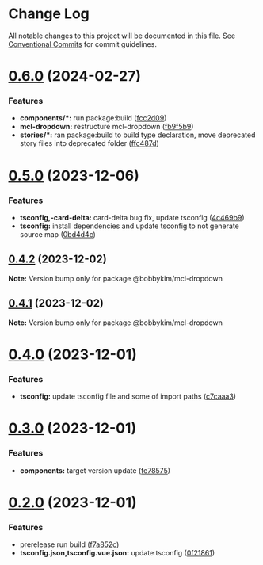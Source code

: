 # Change Log

All notable changes to this project will be documented in this file.
See [Conventional Commits](https://conventionalcommits.org) for commit guidelines.

# [0.6.0](https://github.com/bobbykim89/manguito-component-library/compare/@bobbykim/mcl-dropdown@0.5.0...@bobbykim/mcl-dropdown@0.6.0) (2024-02-27)


### Features

* **components/*:** run package:build ([fcc2d09](https://github.com/bobbykim89/manguito-component-library/commit/fcc2d0953d77ecaa317be27eb212c927dec33b17))
* **mcl-dropdown:** restructure mcl-dropdown ([fb9f5b9](https://github.com/bobbykim89/manguito-component-library/commit/fb9f5b9e8598f3e8903524a67ab52ab02f430edb))
* **stories/*:** ran package:build to build type declaration, move deprecated story files into deprecated folder ([ffc487d](https://github.com/bobbykim89/manguito-component-library/commit/ffc487dbcc093be7a3ccfeae98c5e10e8372a0e3))





# [0.5.0](https://github.com/bobbykim89/manguito-component-library/compare/@bobbykim/mcl-dropdown@0.4.2...@bobbykim/mcl-dropdown@0.5.0) (2023-12-06)


### Features

* **tsconfig,-card-delta:** card-delta bug fix, update tsconfig ([4c469b9](https://github.com/bobbykim89/manguito-component-library/commit/4c469b933632e3e729f6b75f7e808c89c090d463))
* **tsconfig:** install dependencies and update tsconfig to not generate source map ([0bd4d4c](https://github.com/bobbykim89/manguito-component-library/commit/0bd4d4c78503ef156dbb3d49aa3e67e7e0e68289))





## [0.4.2](https://github.com/bobbykim89/manguito-component-library/compare/@bobbykim/mcl-dropdown@0.4.1...@bobbykim/mcl-dropdown@0.4.2) (2023-12-02)

**Note:** Version bump only for package @bobbykim/mcl-dropdown





## [0.4.1](https://github.com/bobbykim89/manguito-component-library/compare/@bobbykim/mcl-dropdown@0.4.0...@bobbykim/mcl-dropdown@0.4.1) (2023-12-02)

**Note:** Version bump only for package @bobbykim/mcl-dropdown





# [0.4.0](https://github.com/bobbykim89/manguito-component-library/compare/@bobbykim/mcl-dropdown@0.3.0...@bobbykim/mcl-dropdown@0.4.0) (2023-12-01)


### Features

* **tsconfig:** update tsconfig file and some of import paths ([c7caaa3](https://github.com/bobbykim89/manguito-component-library/commit/c7caaa3101a5d57d0e799568f1c4f5cbebececc3))





# [0.3.0](https://github.com/bobbykim89/manguito-component-library/compare/@bobbykim/mcl-dropdown@0.2.0...@bobbykim/mcl-dropdown@0.3.0) (2023-12-01)


### Features

* **components:** target version update ([fe78575](https://github.com/bobbykim89/manguito-component-library/commit/fe78575f5e82bb854333672c3853956e9e930044))





# [0.2.0](https://github.com/bobbykim89/manguito-component-library/compare/@bobbykim/mcl-dropdown@0.1.4...@bobbykim/mcl-dropdown@0.2.0) (2023-12-01)


### Features

* prerelease run build ([f7a852c](https://github.com/bobbykim89/manguito-component-library/commit/f7a852c9bf12b77481bf5d2f1602e50367d834f8))
* **tsconfig.json,tsconfig.vue.json:** update tsconfig ([0f21861](https://github.com/bobbykim89/manguito-component-library/commit/0f2186167342314f5d218e789a68c03cf6faa8ff))
